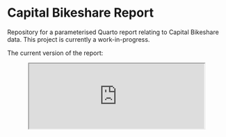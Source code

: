 # Capital Bikeshare Report

Repository for a parameterised Quarto report relating to Capital Bikeshare data. This project is currently a work-in-progress.

The current version of the report:

<p align="center">
<iframe src="https://github.com/nrennie/capital-bikeshare-report/blob/main/report/report.pdf" width="80%">
</iframe>
</p>
